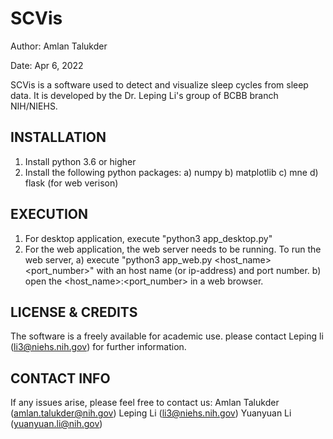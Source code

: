 # SCVis

Author: Amlan Talukder

Date: Apr 6, 2022

SCVis is a software used to detect and visualize sleep cycles from sleep data. It is developed by the Dr. Leping Li's group of BCBB branch NIH/NIEHS.

INSTALLATION
--------------------------------------------------------------------------------------------
   1. Install python 3.6 or higher
   2. Install the following python packages:
        a) numpy
        b) matplotlib
        c) mne
        d) flask (for web verison)

EXECUTION
--------------------------------------------------------------------------------------------------------------------------------------

   1. For desktop application, execute "python3 app_desktop.py"
   2. For the web application, the web server needs to be running. To run the web server, 
        a) execute "python3 app_web.py <host_name> <port_number>" with an host name (or ip-address) and port number.
        b) open the <host_name>:<port_number> in a web browser.

LICENSE & CREDITS
-------------------------------------------------------------------------------------------------
The software is a freely available for academic use.
please contact Leping li (li3@niehs.nih.gov) for further information. 

CONTACT INFO
-------------------------------------------------------------------------------------------------
If any issues arise, please feel free to contact us:
Amlan Talukder (amlan.talukder@nih.gov)
Leping Li (li3@niehs.nih.gov)
Yuanyuan Li (yuanyuan.li@nih.gov)